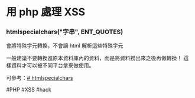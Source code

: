 # 用 php 處理 XSS
### htmlspecialchars("字串",  ENT_QUOTES)
會將特殊字元轉換，不會讓 html 解析這些特殊字元

一般建議不要轉換進原本資料庫內的資料，而是將資料撈出來之後再做轉換！
這樣資料才可以被不同平台拿來做使用。

可參考：[# htmlspecialchars](https://www.php.net/manual/en/function.htmlspecialchars.php)

#PHP 
#XSS 
#hack 

